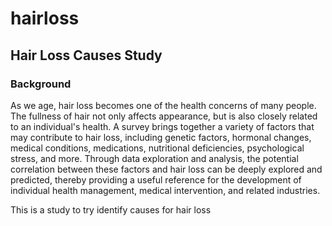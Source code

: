 # hairloss

## Hair Loss Causes Study

### Background
As we age, hair loss becomes one of the health concerns of many people. The fullness of hair not only affects appearance, but is also closely related to an individual's health. A survey brings together a variety of factors that may contribute to hair loss, including genetic factors, hormonal changes, medical conditions, medications, nutritional deficiencies, psychological stress, and more. Through data exploration and analysis, the potential correlation between these factors and hair loss can be deeply explored and predicted, thereby providing a useful reference for the development of individual health management, medical intervention, and related industries.

This is a study to try identify causes for hair loss
